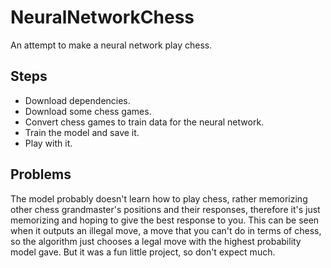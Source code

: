 # NeuralNetworkChess
An attempt to make a neural network play chess.

## Steps
- Download dependencies.
- Download some chess games.
- Convert chess games to train data for the neural network.
- Train the model and save it.
- Play with it.

## Problems
The model probably doesn't learn how to play chess, rather memorizing other chess grandmaster's positions and their responses, therefore it's just memorizing and hoping to give the best response to you. This can be seen when it outputs an illegal move, a move that you can't do in terms of chess, so the algorithm just chooses a legal move with the highest probability model gave.
But it was a fun little project, so don't expect much. 
